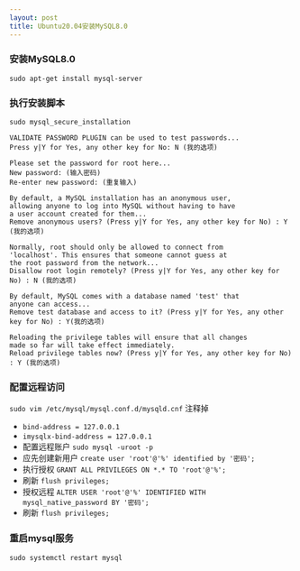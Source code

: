 ```yaml
---
layout: post
title: Ubuntu20.04安装MySQL8.0
---
```

### 安装MySQL8.0
```sudo apt-get install mysql-server```
### 执行安装脚本
```sudo mysql_secure_installation```
```
VALIDATE PASSWORD PLUGIN can be used to test passwords...
Press y|Y for Yes, any other key for No: N (我的选项)

Please set the password for root here...
New password: (输入密码)
Re-enter new password: (重复输入)

By default, a MySQL installation has an anonymous user,
allowing anyone to log into MySQL without having to have
a user account created for them...
Remove anonymous users? (Press y|Y for Yes, any other key for No) : Y (我的选项)

Normally, root should only be allowed to connect from
'localhost'. This ensures that someone cannot guess at
the root password from the network...
Disallow root login remotely? (Press y|Y for Yes, any other key for No) : N (我的选项)

By default, MySQL comes with a database named 'test' that
anyone can access...
Remove test database and access to it? (Press y|Y for Yes, any other key for No) : Y(我的选项)

Reloading the privilege tables will ensure that all changes
made so far will take effect immediately.
Reload privilege tables now? (Press y|Y for Yes, any other key for No) : Y (我的选项)
```
### 配置远程访问
```sudo vim /etc/mysql/mysql.conf.d/mysqld.cnf```
注释掉
* ```bind-address = 127.0.0.1```
* ```imysqlx-bind-address = 127.0.0.1```
* 配置远程账户
```sudo mysql -uroot -p```
* 应先创建新用户
```create user 'root'@'%' identified by '密码';```
* 执行授权
```GRANT ALL PRIVILEGES ON *.* TO 'root'@'%';```
* 刷新
```flush privileges;```
* 授权远程
```ALTER USER 'root'@'%' IDENTIFIED WITH mysql_native_password BY '密码';```
* 刷新
```flush privileges;```
### 重启mysql服务
```sudo systemctl restart mysql```
